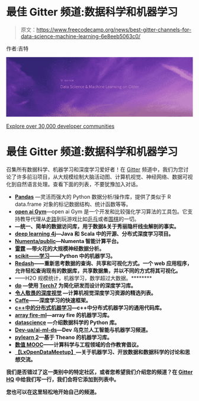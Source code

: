 # 最佳 Gitter 频道:数据科学和机器学习

> 原文：<https://www.freecodecamp.org/news/best-gitter-channels-for-data-science-machine-learning-6e8eeb5063c0/>

作者:吉特

![1*EHGRLHu-eh5AZJx9aX7a3g](img/f63f1310d7860286d0a23be0eb1ddaf8.png)

[Explore over 30,000 developer communities](https://gitter.im/explore/tags/javascript,php,ruby)

# 最佳 Gitter 频道:数据科学和机器学习

召集所有数据科学、机器学习和深度学习爱好者！在 [Gitter](https://gitter.im) 频道中，我们为您讨论了许多前沿项目，从大规模绘制大脑活动图、计算机视觉、神经网络、数据可视化到自然语言处理。查看下面的列表，不要犹豫加入对话。

*   [**Pandas**](https://gitter.im/pydata/pandas?utm_source=blog&utm_medium=content&utm_campaign=frontend) —灵活而强大的 Python 数据分析/操作库，提供了类似于 R data.frame 对象的标记数据结构、统计函数等等。
*   [**open ai Gym**](https://gitter.im/openai/gym)—open ai Gym 是一个开发和比较强化学习算法的工具包。它支持教导代理从[走路](https://gym.openai.com/envs/Humanoid-v1)到玩游戏比如[乒乓](https://gym.openai.com/envs/Pong-ram-v0)或者[围棋](https://gym.openai.com/envs/Go19x19-v0)的一切。
*   [](https://gitter.im/openworm/PyOpenWorm?utm_source=blog&utm_medium=content&utm_campaign=frontend)****—统一、简单的数据访问库，用于数据&关于秀丽隐杆线虫解剖的事实。****
*   ****[**deep learning 4j**](https://gitter.im/deeplearning4j/deeplearning4j?utm_source=blog&utm_medium=content&utm_campaign=frontend)—Java 和 Scala 中的开源、分布式深度学习项目。****
*   ****[**Numenta/public**](https://gitter.im/numenta/public?utm_source=blog&utm_medium=content&utm_campaign=frontend)—Numenta 智能计算平台。****
*   ****[**雷霆**](https://gitter.im/thunder-project/thunder?utm_source=blog&utm_medium=content&utm_campaign=frontend) —带火花的大规模神经数据分析。****
*   ****[**scikit——学习**](https://gitter.im/scikit-learn/scikit-learn?utm_source=blog&utm_medium=content&utm_campaign=frontend)**——Python 中的机器学习。******
*   ******[**Redash**](https://gitter.im/getredash/redash?utm_source=blog&utm_medium=content&utm_campaign=frontend)——重新思考数据的查询、共享和可视化方式。一个 web 应用程序，允许轻松查询现有的数据库，共享数据集，并以不同的方式将其可视化。******
*   ****[](https://gitter.im/h2oai/h2o-3?utm_source=blog&utm_medium=content&utm_campaign=frontend)****——H2O 规模统计，机器学习，数学超过大数据。********
*   ******[**dp**](https://gitter.im/nicholas-leonard/dp?utm_source=blog&utm_medium=content&utm_campaign=frontend) —使用 [Torch7](http://torch.ch/) 为简化研发而设计的深度学习库。******
*   ****[**令人敬畏的深度视觉**](https://gitter.im/kjw0612/awesome-deep-vision?utm_source=blog&utm_medium=content&utm_campaign=frontend) —计算机视觉深度学习资源的精选列表。****
*   ****[**Caffe**](https://gitter.im/BVLC/caffe?utm_source=blog&utm_medium=content&utm_campaign=frontend)**——深度学习的快速框架。******
*   ******[**c++中的分布式机器学习**](https://gitter.im/dmlc/dmlc-core?utm_source=blog&utm_medium=content&utm_campaign=frontend)—c++中分布式机器学习的通用代码库。******
*   ****[**array fire-ml**](https://gitter.im/arrayfire/arrayfire-ml?utm_source=blog&utm_medium=content&utm_campaign=frontend)—array fire 的机器学习库。****
*   ****[**datascience**](https://gitter.im/data-8/datascience?utm_source=blog&utm_medium=content&utm_campaign=frontend) —介绍数据科学的 Python 库。****
*   ****[**Dev-ua/ai-ml-ds**](https://gitter.im/dev-ua/ai-ml-ds?utm_source=blog&utm_medium=content&utm_campaign=frontend)—Dev 乌克兰人工智能与机器学习频道。****
*   ****[**pylearn 2**](https://gitter.im/TNick/pylearn2?utm_source=blog&utm_medium=content&utm_campaign=frontend)**—基于 Theano 的机器学习库。******
*   ******[**数值 MOOC**](https://gitter.im/numerical-mooc/numerical-mooc?utm_source=blog&utm_medium=content&utm_campaign=frontend)——计算科学与工程领域的合作教育倡议。******
*   ****[**【LxOpenDataMeetup】**](https://gitter.im/LxOpenDataMeetup/LxOpenDataMeetup?utm_source=blog&utm_medium=content&utm_campaign=frontend)**—关于机器学习、开放数据和数据科学的讨论和思想交流。******

******我们是否错过了这一类别中的特定社区，或者您希望我们介绍您的频道？在 [Gitter HQ](https://gitter.im/gitterHQ/gitter) 中给我们写一行，我们会将它添加到列表中。******

******您也可以在这里轻松地开始自己的频道。******